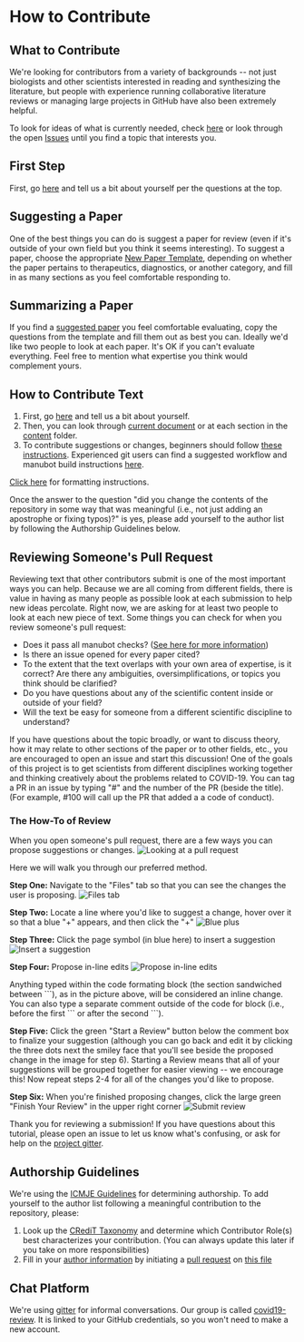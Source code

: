 # How to Contribute

## What to Contribute

We're looking for contributors from a variety of backgrounds -- not just biologists and other scientists interested in reading and synthesizing the literature, but people with experience running collaborative literature reviews or managing large projects in GitHub have also been extremely helpful.

To look for ideas of what is currently needed, check [here](https://github.com/greenelab/covid19-review/issues/34) or look through the open [Issues](https://github.com/greenelab/covid19-review/issues) until you find a topic that interests you.

## First Step

First, go [here](https://github.com/greenelab/covid19-review/issues/17) and tell us a bit about yourself per the questions at the top.

## Suggesting a Paper

One of the best things you can do is suggest a paper for review (even if it's outside of your own field but you think it seems interesting).
To suggest a paper, choose the appropriate [New Paper Template](https://github.com/greenelab/covid19-review/issues/new/choose), depending on whether the paper pertains to therapeutics, diagnostics, or another category, and fill in as many sections as you feel comfortable responding to.

## Summarizing a Paper

If you find a [suggested paper](https://github.com/greenelab/covid19-review/labels/New%20Paper) you feel comfortable evaluating, copy the questions from the template and fill them out as best you can.
Ideally we'd like two people to look at each paper.
It's OK if you can't evaluate everything.
Feel free to mention what expertise you think would complement yours.

## How to Contribute Text

1. First, go [here](https://github.com/greenelab/covid19-review/issues/17) and tell us a bit about yourself. 
2. Then, you can look through [current document](https://greenelab.github.io/covid19-review/) or at each section in the [content](https://github.com/greenelab/covid19-review/tree/master/content) folder.
3. To contribute suggestions or changes, beginners should follow [these instructions](INSTRUCTIONS.md).
Experienced git users can find a suggested workflow and manubot build instructions [here](INSTRUCTIONS.md#command-line-users).

[Click here](https://github.com/greenelab/covid19-review/blob/master/USAGE.md#manuscript-metadata) for formatting instructions.

Once the answer to the question "did you change the contents of the repository in some way that was meaningful (i.e., not just adding an apostrophe or fixing typos)?" is yes, please add yourself to the author list by following the Authorship Guidelines below.

## Reviewing Someone's Pull Request

Reviewing text that other contributors submit is one of the most important ways you can help.
Because we are all coming from different fields, there is value in having as many people as possible look at each submission to help new ideas percolate.
Right now, we are asking for at least two people to look at each new piece of text.
Some things you can check for when you review someone's pull request:
- Does it pass all manubot checks? ([See here for more information](https://github.com/greenelab/covid19-review/blob/master/INSTRUCTIONS.md#how-can-i-see-my-change))
- Is there an issue opened for every paper cited?
- To the extent that the text overlaps with your own area of expertise, is it correct? 
Are there any ambiguities, oversimplifications, or topics you think should be clarified?
- Do you have questions about any of the scientific content inside or outside of your field?
- Will the text be easy for someone from a different scientific discipline to understand?

If you have questions about the topic broadly, or want to discuss theory, how it may relate to other sections of the paper or to other fields, etc., you are encouraged to open an issue and start this discussion!
One of the goals of this project is to get scientists from different disciplines working together and thinking creatively about the problems related to COVID-19.
You can tag a PR in an issue by typing "\#" and the number of the PR (beside the title). 
(For example, #100 will call up the PR that added a a code of conduct).

### The How-To of Review

When you open someone's pull request, there are a few ways you can propose suggestions or changes.
![Looking at a pull request](.github/images/1-initial-view.png "Looking at a pull request")

Here we will walk you through our preferred method.

**Step One:** Navigate to the "Files" tab so that you can see the changes the user is proposing.
![Files tab](.github/images/2-initial-view-files.png "Looking at a pull request")

**Step Two:** Locate a line where you'd like to suggest a change, hover over it so that a blue "+" appears, and then click the "+"
![Blue plus](.github/images/3-blue-plus.png "Click the blue plus")

**Step Three:** Click the page symbol (in blue here) to insert a suggestion
![Insert a suggestion](.github/images/4-click-suggest.png "Insert a suggestion")

**Step Four:** Propose in-line edits
![Propose in-line edits](.github/images/5-make-change.png "Propose an in-line edit")

Anything typed within the code formating block (the section sandwiched between \`\`\`), as in the picture above, will be considered an inline change. 
You can also type a separate comment outside of the code for block (i.e., before the first \`\`\` or after the second \`\`\`).

**Step Five:** Click the green "Start a Review" button below the comment box to finalize your suggestion (although you can go back and edit it by clicking the three dots next the smiley face that you'll see beside the proposed change in the image for step 6).
Starting a Review means that all of your suggestions will be grouped together for easier viewing -- we encourage this!
Now repeat steps 2-4 for all of the changes you'd like to propose.

**Step Six:** When you're finished proposing changes, click the large green "Finish Your Review" in the upper right corner
![Submit review](.github/images/6-submit.png "Submit Review")

Thank you for reviewing a submission! 
If you have questions about this tutorial, please open an issue to let us know what's confusing, or ask for help on the [project gitter](https://gitter.im/covid19-review/community).


## Authorship Guidelines

We're using the [ICMJE Guidelines](http://www.icmje.org/recommendations/browse/roles-and-responsibilities/defining-the-role-of-authors-and-contributors.html) for determining authorship.
To add yourself to the author list following a meaningful contribution to the repository, please:
1. Look up the [CRediT Taxonomy](https://casrai.org/credit/) and determine which Contributor Role(s) best characterizes your contribution.
(You can always update this later if you take on more responsibilities)
2. Fill in your [author information](USAGE.md#manuscript-metadata) by initiating a [pull request](INSTRUCTIONS.md#how-to-contribute) on [this file](content/metadata.yaml)

## Chat Platform

We're using [gitter](https://gitter.im) for informal conversations. 
Our group is called [covid19-review](https://gitter.im/covid19-review/community).
It is linked to your GitHub credentials, so you won't need to make a new account.
